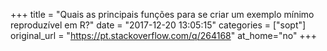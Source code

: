 +++
title = "Quais as principais funções para se criar um exemplo mínimo reproduzível em R?"
date = "2017-12-20 13:05:15"
categories = ["sopt"]
original_url = "https://pt.stackoverflow.com/q/264168"
at_home="no"
+++


